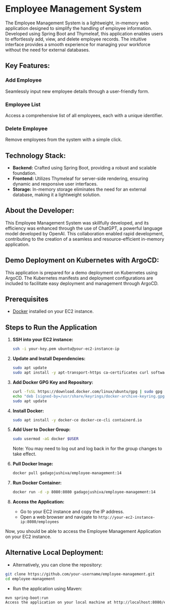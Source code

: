 # Employee Management System

The Employee Management System is a lightweight, in-memory web application designed to simplify the handling of employee information. Developed using Spring Boot and Thymeleaf, this application enables users to effortlessly add, view, and delete employee records. The intuitive interface provides a smooth experience for managing your workforce without the need for external databases.

## Key Features:

### Add Employee
Seamlessly input new employee details through a user-friendly form.

### Employee List
Access a comprehensive list of all employees, each with a unique identifier.

### Delete Employee
Remove employees from the system with a simple click.

## Technology Stack:

- **Backend:** Crafted using Spring Boot, providing a robust and scalable foundation.
- **Frontend:** Utilizes Thymeleaf for server-side rendering, ensuring dynamic and responsive user interfaces.
- **Storage:** In-memory storage eliminates the need for an external database, making it a lightweight solution.

## About the Developer:

This Employee Management System was skillfully developed, and its efficiency was enhanced through the use of ChatGPT, a powerful language model developed by OpenAI. This collaboration enabled rapid development, contributing to the creation of a seamless and resource-efficient in-memory application.

## Demo Deployment on Kubernetes with ArgoCD:

This application is prepared for a demo deployment on Kubernetes using ArgoCD. The Kubernetes manifests and deployment configurations are included to facilitate easy deployment and management through ArgoCD.

## Prerequisites
- [Docker](https://docs.docker.com/get-docker/) installed on your EC2 instance.

## Steps to Run the Application

1. **SSH into your EC2 instance:**
    ```bash
    ssh -i your-key.pem ubuntu@your-ec2-instance-ip
    ```

2. **Update and Install Dependencies:**
    ```bash
    sudo apt update
    sudo apt install -y apt-transport-https ca-certificates curl software-properties-common
    ```

3. **Add Docker GPG Key and Repository:**
    ```bash
    curl -fsSL https://download.docker.com/linux/ubuntu/gpg | sudo gpg --dearmor -o /usr/share/keyrings/docker-archive-keyring.gpg
    echo "deb [signed-by=/usr/share/keyrings/docker-archive-keyring.gpg] https://download.docker.com/linux/ubuntu $(lsb_release -cs) stable" | sudo tee /etc/apt/sources.list.d/docker.list > /dev/null
    sudo apt update
    ```

4. **Install Docker:**
    ```bash
    sudo apt install -y docker-ce docker-ce-cli containerd.io
    ```

5. **Add User to Docker Group:**
    ```bash
    sudo usermod -aG docker $USER
    ```
    Note: You may need to log out and log back in for the group changes to take effect.

6. **Pull Docker Image:**
    ```bash
    docker pull gadagojushiva/employee-management:14
    ```

7. **Run Docker Container:**
    ```bash
    docker run -d -p 8080:8080 gadagojushiva/employee-management:14
    ```

8. **Access the Application:**
    - Go to your EC2 instance and copy the IP address.
    - Open a web browser and navigate to `http://your-ec2-instance-ip:8080/employees`

Now, you should be able to access the Employee Management Application on your EC2 instance.

## Alternative Local Deployment:

- Alternatively, you can clone the repository:
```bash
git clone https://github.com/your-username/employee-management.git
cd employee-management
```

- Run the application using Maven:
```bash
mvn spring-boot:run
Access the application on your local machine at http://localhost:8080/employees.
```
